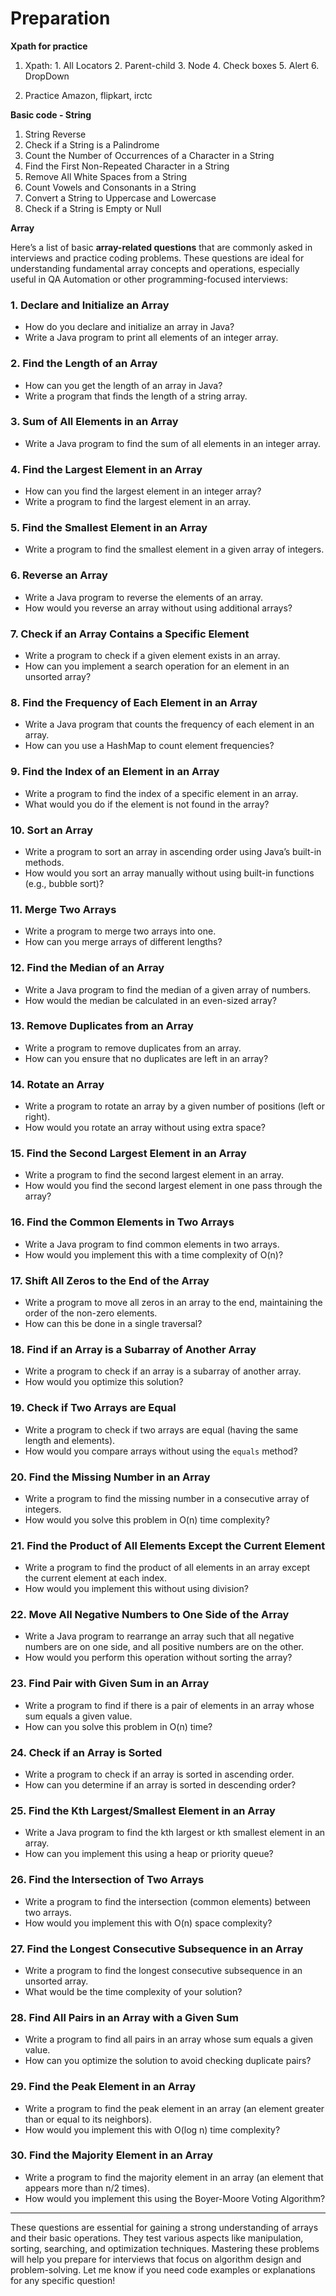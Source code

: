 # Preparation


**Xpath for practice**


1. Xpath: 1. All Locators 2. Parent-child 3. Node 4. Check boxes 5. Alert 6. DropDown

2. Practice Amazon, flipkart, irctc  




**Basic code - String**

1. String Reverse
2. Check if a String is a Palindrome
3. Count the Number of Occurrences of a Character in a String
4.  Find the First Non-Repeated Character in a String
5. Remove All White Spaces from a String
6.  Count Vowels and Consonants in a String
7. Convert a String to Uppercase and Lowercase
8. Check if a String is Empty or Null


**Array**

Here’s a list of basic **array-related questions** that are commonly asked in interviews and practice coding problems. These questions are ideal for understanding fundamental array concepts and operations, especially useful in QA Automation or other programming-focused interviews:

### 1. **Declare and Initialize an Array**

* How do you declare and initialize an array in Java?
* Write a Java program to print all elements of an integer array.

### 2. **Find the Length of an Array**

* How can you get the length of an array in Java?
* Write a program that finds the length of a string array.

### 3. **Sum of All Elements in an Array**

* Write a Java program to find the sum of all elements in an integer array.

### 4. **Find the Largest Element in an Array**

* How can you find the largest element in an integer array?
* Write a program to find the largest element in an array.

### 5. **Find the Smallest Element in an Array**

* Write a program to find the smallest element in a given array of integers.

### 6. **Reverse an Array**

* Write a Java program to reverse the elements of an array.
* How would you reverse an array without using additional arrays?

### 7. **Check if an Array Contains a Specific Element**

* Write a program to check if a given element exists in an array.
* How can you implement a search operation for an element in an unsorted array?

### 8. **Find the Frequency of Each Element in an Array**

* Write a Java program that counts the frequency of each element in an array.
* How can you use a HashMap to count element frequencies?

### 9. **Find the Index of an Element in an Array**

* Write a program to find the index of a specific element in an array.
* What would you do if the element is not found in the array?

### 10. **Sort an Array**

* Write a program to sort an array in ascending order using Java’s built-in methods.
* How would you sort an array manually without using built-in functions (e.g., bubble sort)?

### 11. **Merge Two Arrays**

* Write a program to merge two arrays into one.
* How can you merge arrays of different lengths?

### 12. **Find the Median of an Array**

* Write a Java program to find the median of a given array of numbers.
* How would the median be calculated in an even-sized array?

### 13. **Remove Duplicates from an Array**

* Write a program to remove duplicates from an array.
* How can you ensure that no duplicates are left in an array?

### 14. **Rotate an Array**

* Write a program to rotate an array by a given number of positions (left or right).
* How would you rotate an array without using extra space?

### 15. **Find the Second Largest Element in an Array**

* Write a program to find the second largest element in an array.
* How would you find the second largest element in one pass through the array?

### 16. **Find the Common Elements in Two Arrays**

* Write a Java program to find common elements in two arrays.
* How would you implement this with a time complexity of O(n)?

### 17. **Shift All Zeros to the End of the Array**

* Write a program to move all zeros in an array to the end, maintaining the order of the non-zero elements.
* How can this be done in a single traversal?

### 18. **Find if an Array is a Subarray of Another Array**

* Write a program to check if an array is a subarray of another array.
* How would you optimize this solution?

### 19. **Check if Two Arrays are Equal**

* Write a program to check if two arrays are equal (having the same length and elements).
* How would you compare arrays without using the `equals` method?

### 20. **Find the Missing Number in an Array**

* Write a program to find the missing number in a consecutive array of integers.
* How would you solve this problem in O(n) time complexity?

### 21. **Find the Product of All Elements Except the Current Element**

* Write a program to find the product of all elements in an array except the current element at each index.
* How would you implement this without using division?

### 22. **Move All Negative Numbers to One Side of the Array**

* Write a Java program to rearrange an array such that all negative numbers are on one side, and all positive numbers are on the other.
* How would you perform this operation without sorting the array?

### 23. **Find Pair with Given Sum in an Array**

* Write a program to find if there is a pair of elements in an array whose sum equals a given value.
* How can you solve this problem in O(n) time?

### 24. **Check if an Array is Sorted**

* Write a program to check if an array is sorted in ascending order.
* How can you determine if an array is sorted in descending order?

### 25. **Find the Kth Largest/Smallest Element in an Array**

* Write a Java program to find the kth largest or kth smallest element in an array.
* How can you implement this using a heap or priority queue?

### 26. **Find the Intersection of Two Arrays**

* Write a program to find the intersection (common elements) between two arrays.
* How would you implement this with O(n) space complexity?

### 27. **Find the Longest Consecutive Subsequence in an Array**

* Write a program to find the longest consecutive subsequence in an unsorted array.
* What would be the time complexity of your solution?

### 28. **Find All Pairs in an Array with a Given Sum**

* Write a program to find all pairs in an array whose sum equals a given value.
* How can you optimize the solution to avoid checking duplicate pairs?

### 29. **Find the Peak Element in an Array**

* Write a program to find the peak element in an array (an element greater than or equal to its neighbors).
* How would you implement this with O(log n) time complexity?

### 30. **Find the Majority Element in an Array**

* Write a program to find the majority element in an array (an element that appears more than n/2 times).
* How would you implement this using the Boyer-Moore Voting Algorithm?

---

These questions are essential for gaining a strong understanding of arrays and their basic operations. They test various aspects like manipulation, sorting, searching, and optimization techniques. Mastering these problems will help you prepare for interviews that focus on algorithm design and problem-solving. Let me know if you need code examples or explanations for any specific question!
